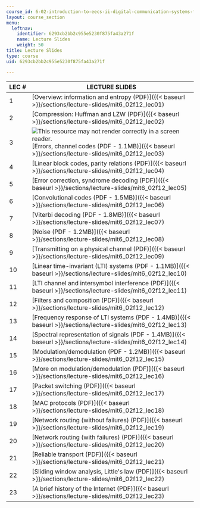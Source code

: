 ```yaml
---
course_id: 6-02-introduction-to-eecs-ii-digital-communication-systems-fall-2012
layout: course_section
menu:
  leftnav:
    identifier: 6293cb2bb2c955e5230f875fa43a271f
    name: Lecture Slides
    weight: 50
title: Lecture Slides
type: course
uid: 6293cb2bb2c955e5230f875fa43a271f

---
```


| LEC # | LECTURE SLIDES |
| --- | --- |
| 1 | [Overview: information and entropy (PDF)]({{< baseurl >}}/sections/lecture-slides/mit6_02f12_lec01) |
| 2 | [Compression: Huffman and LZW (PDF)]({{< baseurl >}}/sections/lecture-slides/mit6_02f12_lec02) |
| 3 | ![This resource may not render correctly in a screen reader.](/images/inacessible.gif)[Errors, channel codes (PDF - 1.1MB)]({{< baseurl >}}/sections/lecture-slides/mit6_02f12_lec03) |
| 4 | [Linear block codes, parity relations (PDF)]({{< baseurl >}}/sections/lecture-slides/mit6_02f12_lec04) |
| 5 | [Error correction, syndrome decoding (PDF)]({{< baseurl >}}/sections/lecture-slides/mit6_02f12_lec05) |
| 6 | [Convolutional codes (PDF - 1.5MB)]({{< baseurl >}}/sections/lecture-slides/mit6_02f12_lec06) |
| 7 | [Viterbi decoding (PDF - 1.8MB)]({{< baseurl >}}/sections/lecture-slides/mit6_02f12_lec07) |
| 8 | [Noise (PDF - 1.2MB)]({{< baseurl >}}/sections/lecture-slides/mit6_02f12_lec08) |
| 9 | [Transmitting on a physical channel (PDF)]({{< baseurl >}}/sections/lecture-slides/mit6_02f12_lec09) |
| 10 | [Linear time-invariant (LTI) systems (PDF - 1.1MB)]({{< baseurl >}}/sections/lecture-slides/mit6_02f12_lec10) |
| 11 | [LTI channel and intersymbol interference (PDF)]({{< baseurl >}}/sections/lecture-slides/mit6_02f12_lec11) |
| 12 | [Filters and composition (PDF)]({{< baseurl >}}/sections/lecture-slides/mit6_02f12_lec12) |
| 13 | [Frequency response of LTI systems (PDF - 1.4MB)]({{< baseurl >}}/sections/lecture-slides/mit6_02f12_lec13) |
| 14 | [Spectral representation of signals (PDF - 1.4MB)]({{< baseurl >}}/sections/lecture-slides/mit6_02f12_lec14) |
| 15 | [Modulation/demodulation (PDF - 1.2MB)]({{< baseurl >}}/sections/lecture-slides/mit6_02f12_lec15) |
| 16 | [More on modulation/demodulation (PDF)]({{< baseurl >}}/sections/lecture-slides/mit6_02f12_lec16) |
| 17 | [Packet switching (PDF)]({{< baseurl >}}/sections/lecture-slides/mit6_02f12_lec17) |
| 18 | [MAC protocols (PDF)]({{< baseurl >}}/sections/lecture-slides/mit6_02f12_lec18) |
| 19 | [Network routing (without failures) (PDF)]({{< baseurl >}}/sections/lecture-slides/mit6_02f12_lec19) |
| 20 | [Network routing (with failures) (PDF)]({{< baseurl >}}/sections/lecture-slides/mit6_02f12_lec20) |
| 21 | [Reliable transport (PDF)]({{< baseurl >}}/sections/lecture-slides/mit6_02f12_lec21) |
| 22 | [Sliding window analysis, Little's law (PDF)]({{< baseurl >}}/sections/lecture-slides/mit6_02f12_lec22) |
| 23 | [A brief history of the Internet (PDF)]({{< baseurl >}}/sections/lecture-slides/mit6_02f12_lec23)